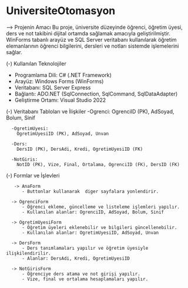 # UniversiteOtomasyon

--> Projenin Amacı
   Bu proje, üniversite düzeyinde öğrenci, öğretim üyesi, ders ve not takibini dijital ortamda sağlamak amacıyla geliştirilmiştir. WinForms tabanlı arayüz ve SQL Server    veritabanı kullanılarak öğretim elemanlarının öğrenci bilgilerini, dersleri ve notları sistemde  işlemelerini sağlar.


(-) Kullanılan Teknolojiler
   - Programlama Dili: C# (.NET Framework)
   - Arayüz: Windows Forms (WinForms)
   - Veritabanı: SQL Server Express 
   - Bağlantı: ADO.NET (SqlConnection, SqlCommand, SqlDataAdapter)
   - Geliştirme Ortamı: Visual Studio 2022
     

(-) Veritabanı Tabloları ve İlişkiler
      -Ogrenci:
        OgrenciID (PK), AdSoyad, Bolum, Sinif
     
      -OgretimUyesi:
        OgretimUyesiID (PK), AdSoyad, Unvan
      
      -Ders:
        DersID (PK), DersAdi, Kredi, OgretimUyesiID (FK)
      
      -NotGiris:
        NotID (PK), Vize, Final, Ortalama, OgrenciID (FK), DersID (FK)
        

 (-) Formlar ve İşlevleri
 
       -> AnaForm
          - Buttonlar kullanarak  diger sayfalara yonlendirir.
 
      -> OgrenciForm
          - Öğrenci ekleme, güncelleme ve listeleme işlemleri yapılır.
          - Kullanılan alanlar: OgrenciID, AdSoyad, Bolum, Sinif
          
      -> OgretimUyesiForm
          - Öğretim üyeleri eklenebilir ve bilgileri güncellenebilir.
          - Kullanılan alanlar: OgretimUyesiID, AdSoyad, Unvan

      -> DersForm
          - Ders tanımlamaları yapılır ve öğretim üyesiyle ilişkilendirilir.
          - Alanlar: DersAdi, Kredi, OgretimUyesiID

      -> NotGirisForm
          - Öğrenciye ders atama ve not girişi yapılır.
          - Vize, final ve ortalama hesaplamaları yapılır.

